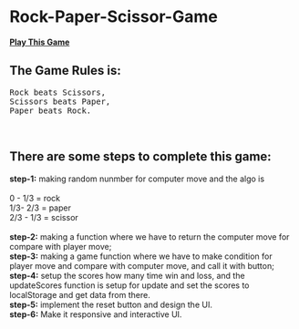 ﻿# Rock-Paper-Scissor-Game
**<a href="https://vishalrajbhardwaj.github.io/Rock-Paper-Scissor-Game/"> Play This Game </a>
</br>**
<h2> <b>The Game Rules is:</b></h2>
<pre>
Rock beats Scissors,
Scissors beats Paper,
Paper beats Rock.
</pre>
</br>
<h2>There are some steps to complete this game:</h2>

**step-1:** making random nunmber for computer move and the algo is </br>
</br>
        0 - 1/3 = rock
        </br>
        1/3- 2/3 = paper
        </br>
        2/3 - 1/3 = scissor
        </br>
</br>
**step-2:** making a function where we have to return the computer move for compare with player move;
</br>
**step-3:** making a game function where we have to make condition for player move and compare with computer move, and call it with button;
</br>
**step-4:** setup the scores how many time win and loss, and the updateScores function is setup for update and set the scores to localStorage and get data from there.
</br>
**step-5:** implement the reset button and design the UI.
</br>
**step-6:** Make it responsive and interactive UI.

